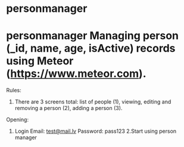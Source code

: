 # personmanager

# personmanager Managing person (_id, name, age, isActive) records using Meteor (https://www.meteor.com).      

Rules:    

1. There are 3 screens total: list of people (1), viewing, editing and removing a person (2), adding a person (3).    

Opening:   

1. Login Email: test@mail.lv  Password: pass123   2.Start using person manager
